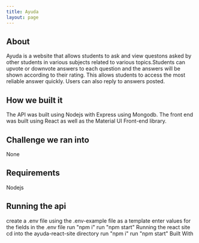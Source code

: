 ```yaml
---
title: Ayuda
layout: page
---
```


## About

Ayuda is a website that allows students to ask and view questons asked by other students in various subjects related to various topics.Students can upvote or downvote answers to each question and the answers will be shown according to their rating. This allows students to access the most reliable answer quickly. Users can also reply to answers posted.


## How we built it

The API was built using Nodejs with Express using Mongodb. The front end was built using React as well as the Material UI Front-end library.

## Challenge we ran into

None

## Requirements
Nodejs

## Running the api
create a .env file using the .env-example file as a template
enter values for the fields in the .env file
run "npm i"
run "npm start"
Running the react site
cd into the ayuda-react-site directory
run "npm i"
run "npm start"
Built With
